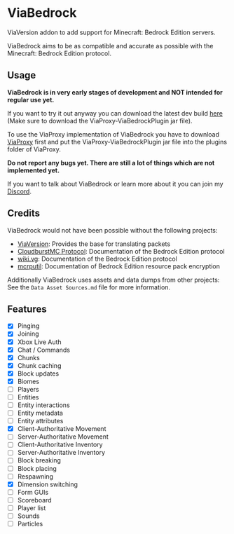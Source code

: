 # ViaBedrock
ViaVersion addon to add support for Minecraft: Bedrock Edition servers.

ViaBedrock aims to be as compatible and accurate as possible with the Minecraft: Bedrock Edition protocol.

## Usage
**ViaBedrock is in very early stages of development and NOT intended for regular use yet.**

If you want to try it out anyway you can download the latest dev build
[here](https://build.lenni0451.net/job/ViaBedrock) (Make sure to download the ViaProxy-ViaBedrockPlugin jar file).

To use the ViaProxy implementation of ViaBedrock you have to download [ViaProxy](https://github.com/RaphiMC/ViaProxy) first and put the ViaProxy-ViaBedrockPlugin jar file into the plugins folder of ViaProxy.

**Do not report any bugs yet. There are still a lot of things which are not implemented yet.**

If you want to talk about ViaBedrock or learn more about it you can join my [Discord](https://discord.gg/dCzT9XHEWu).

## Credits
ViaBedrock would not have been possible without the following projects:
- [ViaVersion](https://github.com/ViaVersion/ViaVersion): Provides the base for translating packets
- [CloudburstMC Protocol](https://github.com/CloudburstMC/Protocol): Documentation of the Bedrock Edition protocol
- [wiki.vg](https://wiki.vg/Bedrock_Protocol): Documentation of the Bedrock Edition protocol
- [mcrputil](https://github.com/valaphee/mcrputil): Documentation of Bedrock Edition resource pack encryption

Additionally ViaBedrock uses assets and data dumps from other projects: See the `Data Asset Sources.md` file for more information.

## Features
- [x] Pinging
- [x] Joining
- [x] Xbox Live Auth
- [x] Chat / Commands
- [x] Chunks
- [x] Chunk caching
- [x] Block updates
- [x] Biomes
- [ ] Players
- [ ] Entities
- [ ] Entity interactions
- [ ] Entity metadata
- [ ] Entity attributes
- [x] Client-Authoritative Movement
- [ ] Server-Authoritative Movement
- [ ] Client-Authoritative Inventory
- [ ] Server-Authoritative Inventory
- [ ] Block breaking
- [ ] Block placing
- [ ] Respawning
- [x] Dimension switching
- [ ] Form GUIs
- [ ] Scoreboard
- [ ] Player list
- [ ] Sounds
- [ ] Particles
